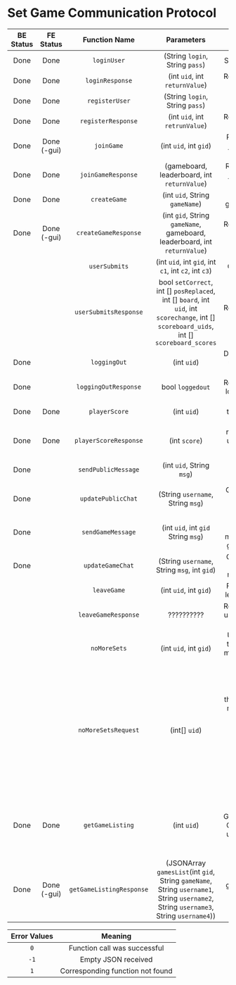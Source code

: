 # Set Game Communication Protocol

| BE Status | FE Status | Function Name   | Parameters                 | Usage             | Direction |
|:---------:|:---------:|:---------------:|:--------------------------:|:-----------------:|:---------:|
| Done | Done | `loginUser`     | (String `login`, String `pass`) | Sign in User      | C --> S    |
| Done | Done | `loginResponse` | (int `uid`, int `returnValue`)|  Response to sign in | S --> C |
| Done | Done | `registerUser`  | (String `login`, String `pass`)| Register User     | C --> S    |
| Done | Done | `registerResponse` | (int `uid`, int `retrunValue`)| Response to register | S --> C
| Done | Done (-gui)| `joinGame`    | (int `uid`, int `gid`)    | Request to join given game    | C --> S|
| Done | Done |`joinGameResponse`| (gameboard, leaderboard, int `returnValue`)| Reponse to join given game| S-->C|
| Done | Done | `createGame`    | (int `uid`, String `gameName`) |  Makes game in DB  | C --> S    |
| Done | Done (-gui) | `createGameResponse` | (int `gid`, String `gameName`, gameboard, leaderboard, int `returnValue`) | Response to game creation | S --> C  |
| | | `userSubmits`| (int `uid`, int `gid`, int `c1`, int `c2`, int `c3`) | Check set | C --> S|
| | | `userSubmitsResponse` | bool `setCorrect`, int [] `posReplaced`, int [] `board`, int `uid`, int `scorechange`, int [] `scoreboard_uids`, int [] `scoreboard_scores` | Response to checkset | S --> C |
| Done | | `loggingOut`	  | (int `uid`)	| Disconnects user from server | C --> S |
| Done | | `loggingOutResponse` | bool `loggedout` | Response to logging out | S --> C |
| Done | Done | `playerScore` | (int `uid`)   | requests total score of player    | C --> S|
| Done | Done | `playerScoreResponse` | (int `score`) | returns the users total score | S --> C |
| Done | | `sendPublicMessage` | (int `uid`, String `msg`) | Sends a new chat message | C --> S |
| Done | | `updatePublicChat`    | (String `username`, String `msg`) | Gets a new chat message | S --> C|
| Done | | `sendGameMessage` | (int `uid`, int `gid` String `msg`) | Sends a new chat message to game chat| C --> S |
| Done | | `updateGameChat`    | (String `username`, String `msg`, int `gid`) | Gets game chat messages| S --> C|
| | |`leaveGame`|(int `uid`, int `gid`) |For user to leave game| C --> S|
| | |`leaveGameResponse`|?????????? |Response to user leaving game| C --> S|
| | |`noMoreSets`|(int `uid`, int `gid`) |User think there is no more sets in the game|C --> S|
| | |`noMoreSetsRequest`|(int[] `uid`) |Happens after one user says there are no more sets, other members will be asked to vote on whether there are any more sets|S --> C|
| Done | Done | `getGameListing`  | (int `uid`)  | Returns array of GameListing Objects To update the server browser| C --> S |
|  Done | Done (-gui) |`getGameListingResponse` | (JSONArray `gamesList`(int `gid`, String `gameName`, String `username1`, String `username2`, String `username3`, String `username4`)) | Returns games and players in games| S--> C|


| Error Values    | Meaning                          |
|:---------------:|:--------------------------------:|
|      `0`        | Function call was successful     |
|      `-1`       | Empty JSON received              |
|      `1`        | Corresponding function not found |
